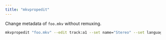 ```yaml
---
title: "mkvpropedit"
---
```


Change metadata of `foo.mkv` without remuxing.

```bash
mkvpropedit "foo.mkv" --edit track:a1 --set name="Stereo" --set language=eng 
```
